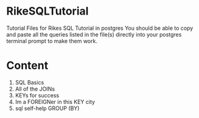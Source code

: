 # RikeSQLTutorial
Tutorial Files for Rikes SQL Tutorial in postgres
You should be able to copy and paste all the queries listed in the file(s) directly
into your postgres terminal prompt to make them work.

# Content
1. SQL Basics
2. All of the JOINs
3. KEYs for success
4. Im a FOREIGNer in this KEY city
5. sql self-help GROUP (BY)
